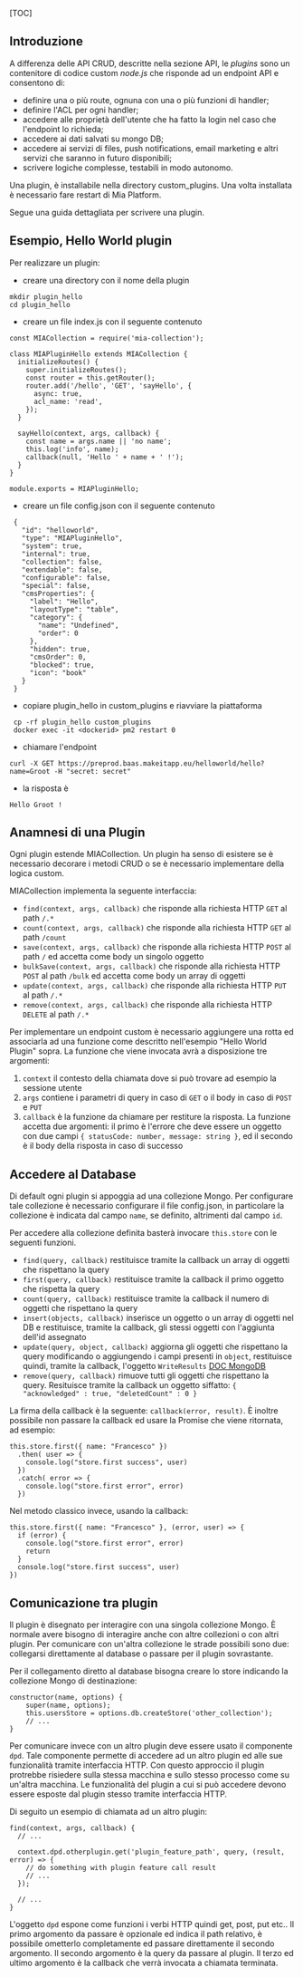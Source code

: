 [TOC]

## Introduzione
A differenza delle API CRUD, descritte nella sezione API, le *plugins* sono un contenitore di codice
custom *node.js* che risponde ad un endpoint API e consentono di:

- definire una o più route, ognuna con una o più funzioni di handler;
- definire l'ACL per ogni handler;
- accedere alle proprietà dell'utente che ha fatto la login nel caso che l'endpoint lo richieda;
- accedere ai dati salvati su mongo DB;
- accedere ai servizi di files, push notifications, email marketing e altri servizi che saranno in futuro disponibili;
- scrivere logiche complesse, testabili in modo autonomo.

Una plugin, è installabile nella directory custom_plugins. Una volta installata è necessario fare restart di
Mia Platform.

Segue una guida dettagliata per scrivere una plugin.

## Esempio, Hello World plugin

Per realizzare un plugin:
 - creare una directory con il nome della plugin

```
mkdir plugin_hello
cd plugin_hello
```

 - creare un file index.js con il seguente contenuto

```
const MIACollection = require('mia-collection');

class MIAPluginHello extends MIACollection {
  initializeRoutes() {
    super.initializeRoutes();
    const router = this.getRouter();
    router.add('/hello', 'GET', 'sayHello', {
      async: true,
      acl_name: 'read',
    });
  }

  sayHello(context, args, callback) {
    const name = args.name || 'no name';
    this.log('info', name);
    callback(null, 'Hello ' + name + ' !');
  }
}

module.exports = MIAPluginHello;

```
 - creare un file config.json con il seguente contenuto

```
 {
   "id": "helloworld",
   "type": "MIAPluginHello",
   "system": true,
   "internal": true,
   "collection": false,
   "extendable": false,
   "configurable": false,
   "special": false,
   "cmsProperties": {
     "label": "Hello",
     "layoutType": "table",
     "category": {
       "name": "Undefined",
       "order": 0
     },
     "hidden": true,
     "cmsOrder": 0,
     "blocked": true,
     "icon": "book"
   }
 }
```

 - copiare plugin_hello in custom_plugins e riavviare la piattaforma

```
 cp -rf plugin_hello custom_plugins
 docker exec -it <dockerid> pm2 restart 0
```

 - chiamare l'endpoint

```
curl -X GET https://preprod.baas.makeitapp.eu/helloworld/hello?name=Groot -H "secret: secret"

```

 - la risposta è

```
Hello Groot !
```

## Anamnesi di una Plugin

Ogni plugin estende MIACollection. Un plugin ha senso di esistere se è necessario decorare i metodi CRUD o se è necessario implementare della logica custom.

MIACollection implementa la seguente interfaccia:

* `find(context, args, callback)` che risponde alla richiesta HTTP `GET` al path `/.*`
* `count(context, args, callback)` che risponde alla richiesta HTTP `GET` al path `/count`
* `save(context, args, callback)` che risponde alla richiesta HTTP `POST` al path `/` ed accetta come body un singolo oggetto
* `bulkSave(context, args, callback)` che risponde alla richiesta HTTP `POST` al path `/bulk` ed accetta come body un array di oggetti
* `update(context, args, callback)` che risponde alla richiesta HTTP `PUT` al path `/.*`
* `remove(context, args, callback)` che risponde alla richiesta HTTP `DELETE` al path `/.*`

Per implementare un endpoint custom è necessario aggiungere una rotta ed associarla ad una funzione come descritto nell'esempio "Hello World Plugin" sopra.
La funzione che viene invocata avrà a disposizione tre argomenti:

1. `context` il contesto della chiamata dove si può trovare ad esempio la sessione utente
2. `args` contiene i parametri di query in caso di `GET` o il body in caso di `POST` e `PUT`
3. `callback` è la funzione da chiamare per restiture la risposta. La funzione accetta due argomenti: il primo è l'errore che deve essere un oggetto con due campi `{ statusCode: number, message: string }`, ed il secondo è il body della risposta in caso di successo

## Accedere al Database

Di default ogni plugin si appoggia ad una collezione Mongo. Per configurare tale collezione è necessario configurare il file config.json, in particolare la collezione è indicata dal campo `name`, se definito, altrimenti dal campo `id`.

Per accedere alla collezione definita basterà invocare `this.store` con le seguenti funzioni.

 * `find(query, callback)`  restituisce tramite la callback un array di oggetti che rispettano la query
 * `first(query, callback)` restituisce tramite la callback il primo oggetto che rispetta la query
 * `count(query, callback)` restituisce tramite la callback il numero di oggetti che rispettano la query
 * `insert(objects, callback)` inserisce un oggetto o un array di oggetti nel DB e restituisce, tramite la callback, gli stessi oggetti con l'aggiunta dell'id assegnato
 * `update(query, object, callback)` aggiorna gli oggetti che rispettano la query modificando o aggiungendo i campi presenti in `object`, restituisce quindi, tramite la callback, l'oggetto `WriteResults` [DOC MongoDB](https://docs.mongodb.com/manual/reference/method/db.collection.update/#writeresults-update)
 * `remove(query, callback)` rimuove tutti gli oggetti che rispettano la query. Resituisce tramite la callback un oggetto siffatto: `{ "acknowledged" : true, "deletedCount" : 0 }`

La firma della callback è la seguente: `callback(error, result)`. È inoltre possibile non passare la callback ed usare la Promise che viene ritornata, ad esempio:

```
this.store.first({ name: "Francesco" })
  .then( user => {
    console.log("store.first success", user)
  })
  .catch( error => {
    console.log("store.first error", error)
  })
```

Nel metodo classico invece, usando la callback:

```
this.store.first({ name: "Francesco" }, (error, user) => {
  if (error) {
    console.log("store.first error", error)
    return
  }
  console.log("store.first success", user)
})
```

## Comunicazione tra plugin

Il plugin è disegnato per interagire con una singola collezione Mongo. È normale avere bisogno di interagire anche con altre collezioni o con altri plugin. Per comunicare con un'altra collezione le strade possibili sono due: collegarsi direttamente al database o passare per il plugin sovrastante.

Per il collegamento diretto al database bisogna creare lo store indicando la collezione Mongo di destinazione:

```
constructor(name, options) {
    super(name, options);
    this.usersStore = options.db.createStore('other_collection');
    // ...
}
```

Per comunicare invece con un altro plugin deve essere usato il componente `dpd`. Tale componente permette di accedere ad un altro plugin ed alle sue funzionalità tramite interfaccia HTTP. Con questo approccio il plugin protrebbe risiedere sulla stessa macchina e sullo stesso processo come su un'altra macchina. Le funzionalità del plugin a cui si può accedere devono essere esposte dal plugin stesso tramite interfaccia HTTP.

Di seguito un esempio di chiamata ad un altro plugin:

````
find(context, args, callback) {
  // ...

  context.dpd.otherplugin.get('plugin_feature_path', query, (result, error) => {
    // do something with plugin feature call result
    // ...
  });

  // ...
}
````

L'oggetto `dpd` espone come funzioni i verbi HTTP quindi get, post, put etc.. Il primo argomento da passare è opzionale ed indica il path relativo, è possibile ometterlo completamente ed passare direttamente il secondo argomento. Il secondo argomento è la query da passare al plugin. Il terzo ed ultimo argomento è la callback che verrà invocata a chiamata terminata.
